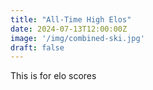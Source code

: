 ```yaml
---
title: "All-Time High Elos"
date: 2024-07-13T12:00:00Z
image: '/img/combined-ski.jpg'
draft: false
---
```


This is for elo scores










